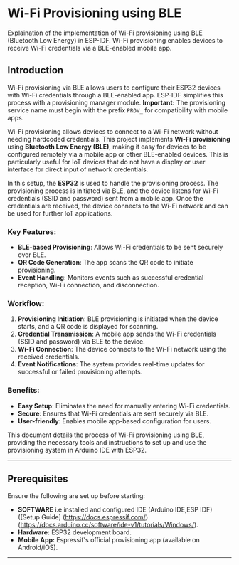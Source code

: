# Wi-Fi Provisioning using BLE 

Explaination of the implementation of Wi-Fi provisioning using BLE (Bluetooth Low Energy) in ESP-IDF. Wi-Fi provisioning enables devices to receive Wi-Fi credentials via a BLE-enabled mobile app.


## Introduction

Wi-Fi provisioning via BLE allows users to configure their ESP32 devices with Wi-Fi credentials through a BLE-enabled app. ESP-IDF simplifies this process with a provisioning manager module. **Important:** The provisioning service name must begin with the prefix `PROV_` for compatibility with mobile apps.

Wi-Fi provisioning allows devices to connect to a Wi-Fi network without needing hardcoded credentials. This project implements **Wi-Fi provisioning** using **Bluetooth Low Energy (BLE)**, making it easy for devices to be configured remotely via a mobile app or other BLE-enabled devices. This is particularly useful for IoT devices that do not have a display or user interface for direct input of network credentials.

In this setup, the **ESP32** is used to handle the provisioning process. The provisioning process is initiated via BLE, and the device listens for Wi-Fi credentials (SSID and password) sent from a mobile app. Once the credentials are received, the device connects to the Wi-Fi network and can be used for further IoT applications.

### Key Features:
- **BLE-based Provisioning**: Allows Wi-Fi credentials to be sent securely over BLE.
- **QR Code Generation**: The app scans the QR code to initiate provisioning.
- **Event Handling**: Monitors events such as successful credential reception, Wi-Fi connection, and disconnection.

### Workflow:
1. **Provisioning Initiation**: BLE provisioning is initiated when the device starts, and a QR code is displayed for scanning.
2. **Credential Transmission**: A mobile app sends the Wi-Fi credentials (SSID and password) via BLE to the device.
3. **Wi-Fi Connection**: The device connects to the Wi-Fi network using the received credentials.
4. **Event Notifications**: The system provides real-time updates for successful or failed provisioning attempts.

### Benefits:
- **Easy Setup**: Eliminates the need for manually entering Wi-Fi credentials.
- **Secure**: Ensures that Wi-Fi credentials are sent securely via BLE.
- **User-friendly**: Enables mobile app-based configuration for users.

This document details the process of Wi-Fi provisioning using BLE, providing the necessary tools and instructions to set up and use the provisioning system in Arduino IDE with ESP32.

---
## Prerequisites

Ensure the following are set up before starting:  

- **SOFTWARE** i.e installed and configured IDE (Arduino IDE,ESP IDF)
  ([Setup Guide]
  (https://docs.espressif.com/)
  (https://docs.arduino.cc/software/ide-v1/tutorials/Windows/).  
- **Hardware:** ESP32 development board.  
- **Mobile App:** Espressif's official provisioning app (available on Android/iOS).  

---

